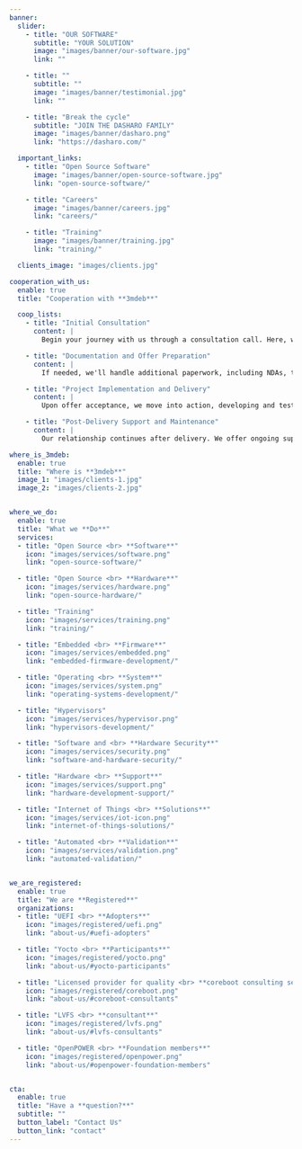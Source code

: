 ```yaml
---
banner:
  slider:
    - title: "OUR SOFTWARE"
      subtitle: "YOUR SOLUTION"
      image: "images/banner/our-software.jpg"
      link: ""

    - title: ""
      subtitle: ""
      image: "images/banner/testimonial.jpg"
      link: ""

    - title: "Break the cycle"
      subtitle: "JOIN THE DASHARO FAMILY"
      image: "images/banner/dasharo.png"
      link: "https://dasharo.com/"

  important_links:
    - title: "Open Source Software"
      image: "images/banner/open-source-software.jpg"
      link: "open-source-software/"

    - title: "Careers"
      image: "images/banner/careers.jpg"
      link: "careers/"

    - title: "Training"
      image: "images/banner/training.jpg"
      link: "training/"

  clients_image: "images/clients.jpg"

cooperation_with_us:
  enable: true
  title: "Cooperation with **3mdeb**"

  coop_lists:
    - title: "Initial Consultation"
      content: |
        Begin your journey with us through a consultation call. Here, we'll complete a detailed survey focusing on your Embedded Systems, Firmware & Training needs. <br/> [Book a call](https://cloud.3mdeb.com/index.php/apps/calendar/appointment/n7T65toSaD9t)

    - title: "Documentation and Offer Preparation"
      content: |
        If needed, we'll handle additional paperwork, including NDAs, to fully understand your project. We then craft a tailored offer with terms and conditions based on your provided documentation and any further queries.

    - title: "Project Implementation and Delivery"
      content: |
        Upon offer acceptance, we move into action, developing and testing your solution. Our commitment is to deliver high-quality results that meet your specifications.

    - title: "Post-Delivery Support and Maintenance"
      content: |
        Our relationship continues after delivery. We offer ongoing support and maintenance, ensuring your solution continues to perform at its best.

where_is_3mdeb:
  enable: true
  title: "Where is **3mdeb**"
  image_1: "images/clients-1.jpg"
  image_2: "images/clients-2.jpg"


where_we_do:
  enable: true
  title: "What we **Do**"
  services:
  - title: "Open Source <br> **Software**"
    icon: "images/services/software.png"
    link: "open-source-software/"

  - title: "Open Source <br> **Hardware**"
    icon: "images/services/hardware.png"
    link: "open-source-hardware/"

  - title: "Training"
    icon: "images/services/training.png"
    link: "training/"

  - title: "Embedded <br> **Firmware**"
    icon: "images/services/embedded.png"
    link: "embedded-firmware-development/"

  - title: "Operating <br> **System**"
    icon: "images/services/system.png"
    link: "operating-systems-development/"

  - title: "Hypervisors"
    icon: "images/services/hypervisor.png"
    link: "hypervisors-development/"

  - title: "Software and <br> **Hardware Security**"
    icon: "images/services/security.png"
    link: "software-and-hardware-security/"

  - title: "Hardware <br> **Support**"
    icon: "images/services/support.png"
    link: "hardware-development-support/"

  - title: "Internet of Things <br> **Solutions**"
    icon: "images/services/iot-icon.png"
    link: "internet-of-things-solutions/"

  - title: "Automated <br> **Validation**"
    icon: "images/services/validation.png"
    link: "automated-validation/"


we_are_registered:
  enable: true
  title: "We are **Registered**"
  organizations:
  - title: "UEFI <br> **Adopters**"
    icon: "images/registered/uefi.png"
    link: "about-us/#uefi-adopters"

  - title: "Yocto <br> **Participants**"
    icon: "images/registered/yocto.png"
    link: "about-us/#yocto-participants"

  - title: "Licensed provider for quality <br> **coreboot consulting services**"
    icon: "images/registered/coreboot.png"
    link: "about-us/#coreboot-consultants"

  - title: "LVFS <br> **consultant**"
    icon: "images/registered/lvfs.png"
    link: "about-us/#lvfs-consultants"

  - title: "OpenPOWER <br> **Foundation members**"
    icon: "images/registered/openpower.png"
    link: "about-us/#openpower-foundation-members"


cta:
  enable: true
  title: "Have a **question?**"
  subtitle: ""
  button_label: "Contact Us"
  button_link: "contact"
---
```

